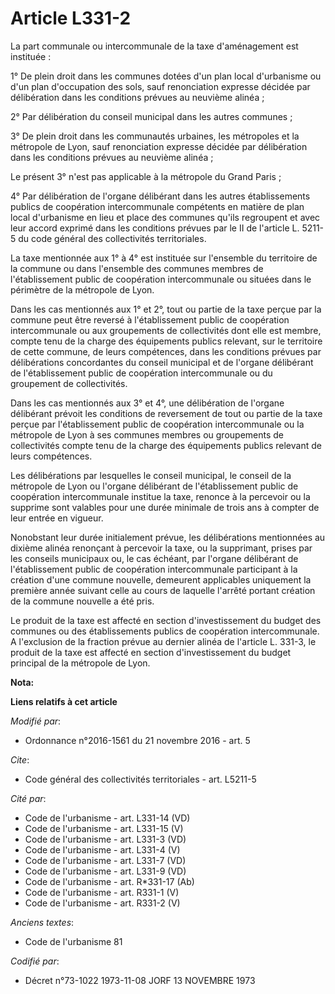 # Article L331-2

La part communale ou intercommunale de la taxe d'aménagement est instituée : 

1° De plein droit dans les communes dotées d'un plan local d'urbanisme ou d'un plan d'occupation des sols, sauf renonciation
expresse décidée par délibération dans les conditions prévues au neuvième alinéa ; 

2° Par délibération du conseil municipal dans les autres communes ; 

3° De plein droit dans les communautés urbaines, les métropoles et la métropole de Lyon, sauf renonciation expresse décidée
par délibération dans les conditions prévues au neuvième alinéa ; 

Le présent 3° n'est pas applicable à la métropole du Grand Paris ; 

4° Par délibération de l'organe délibérant dans les autres établissements publics de coopération intercommunale compétents en
matière de plan local d'urbanisme en lieu et place des communes qu'ils regroupent et avec leur accord exprimé dans les
conditions prévues par le II de l'article L. 5211-5 du code général des collectivités territoriales. 

La taxe mentionnée aux 1° à 4° est instituée sur l'ensemble du territoire de la commune ou dans l'ensemble des communes
membres de l'établissement public de coopération intercommunale ou situées dans le périmètre de la métropole de Lyon. 

Dans les cas mentionnés aux 1° et 2°, tout ou partie de la taxe perçue par la commune peut être reversé à l'établissement
public de coopération intercommunale ou aux groupements de collectivités dont elle est membre, compte tenu de la charge des
équipements publics relevant, sur le territoire de cette commune, de leurs compétences, dans les conditions prévues par
délibérations concordantes du conseil municipal et de l'organe délibérant de l'établissement public de coopération
intercommunale ou du groupement de collectivités. 

Dans les cas mentionnés aux 3° et 4°, une délibération de l'organe délibérant prévoit les conditions de reversement de tout
ou partie de la taxe perçue par l'établissement public de coopération intercommunale ou la métropole de Lyon à ses communes
membres ou groupements de collectivités compte tenu de la charge des équipements publics relevant de leurs compétences. 

Les délibérations par lesquelles le conseil municipal, le conseil de la métropole de Lyon ou l'organe délibérant de
l'établissement public de coopération intercommunale institue la taxe, renonce à la percevoir ou la supprime sont valables
pour une durée minimale de trois ans à compter de leur entrée en vigueur. 

Nonobstant leur durée initialement prévue, les délibérations mentionnées au dixième alinéa renonçant à percevoir la taxe, ou
la supprimant, prises par les conseils municipaux ou, le cas échéant, par l'organe délibérant de l'établissement public de
coopération intercommunale participant à la création d'une commune nouvelle, demeurent applicables uniquement la première
année suivant celle au cours de laquelle l'arrêté portant création de la commune nouvelle a été pris. 

Le produit de la taxe est affecté en section d'investissement du budget des communes ou des établissements publics de
coopération intercommunale. A l'exclusion de la fraction prévue au dernier alinéa de l'article L. 331-3, le produit de la
taxe est affecté en section d'investissement du budget principal de la métropole de Lyon.

**Nota:**



**Liens relatifs à cet article**

_Modifié par_:

  - Ordonnance n°2016-1561 du 21 novembre 2016 - art. 5

_Cite_:

  - Code général des collectivités territoriales - art. L5211-5

_Cité par_:

  - Code de l'urbanisme - art. L331-14 (VD)
  - Code de l'urbanisme - art. L331-15 (V)
  - Code de l'urbanisme - art. L331-3 (VD)
  - Code de l'urbanisme - art. L331-4 (V)
  - Code de l'urbanisme - art. L331-7 (VD)
  - Code de l'urbanisme - art. L331-9 (VD)
  - Code de l'urbanisme - art. R*331-17 (Ab)
  - Code de l'urbanisme - art. R331-1 (V)
  - Code de l'urbanisme - art. R331-2 (V)

_Anciens textes_:

  - Code de l'urbanisme 81

_Codifié par_:

  - Décret n°73-1022 1973-11-08 JORF 13 NOVEMBRE 1973
